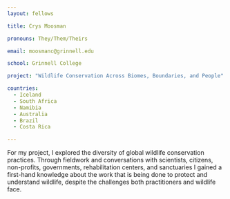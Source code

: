 ```yaml
---
layout: fellows

title: Crys Moosman

pronouns: They/Them/Theirs

email: moosmanc@grinnell.edu

school: Grinnell College

project: "Wildlife Conservation Across Biomes, Boundaries, and People"

countries:
  - Iceland
  - South Africa
  - Namibia
  - Australia
  - Brazil
  - Costa Rica

---
```


For my project, I explored the diversity of global wildlife conservation practices. Through fieldwork and conversations with scientists, citizens, non-profits, governments, rehabilitation centers, and sanctuaries I gained a first-hand knowledge about the work that is being done to protect and understand wildlife, despite the challenges both practitioners and wildlife face.
